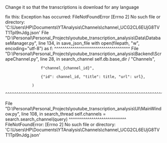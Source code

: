 Change it so that the transcriptions is download for any language

fix this:
Exception has occurred: FileNotFoundError
[Errno 2] No such file or directory: 'C:\\Users\\HP\\Documents\\YTAnalysis\\Channels\\channel_UCG2CL6EUjG8TVT1Tpl9nJdg.json'
  File "D:\Personal\Personal_Projects\youtube_transcription_analysis\Data\DatabaseManager.py", line 134, in save_json_file
    with open(filepath, "w", encoding="utf-8") as f:
         ^^^^^^^^^^^^^^^^^^^^^^^^^^^^^^^^^^^^^
  File "D:\Personal\Personal_Projects\youtube_transcription_analysis\Backend\ScrapeChannel.py", line 28, in search_channel
    self.db.base_dir / "Channels",

                    f"channel_{channel_id}",

                    {"id": channel_id, "title": title, "url": url},

                )
          ^^^^^^^^^^^^^^^^^^^^^^^^^^^^^^^^^^^^^^^^^^^^^^^^^^^^^^^^^^^^^^^^^^^^^^^^^^^^^^^^^^^^^^^^^^^^^^^^^^^^^^^^^^^^^^^^^^^^^^^^^^^^^^^^^^^^^^^^^^^^^^^^^^^^^^^^^^^^
  File "D:\Personal\Personal_Projects\youtube_transcription_analysis\UI\MainWindow.py", line 108, in search_thread
    self.channels = search.search_channel(query)
                    ^^^^^^^^^^^^^^^^^^^^^^^^^^^^
FileNotFoundError: [Errno 2] No such file or directory: 'C:\\Users\\HP\\Documents\\YTAnalysis\\Channels\\channel_UCG2CL6EUjG8TVT1Tpl9nJdg.json'